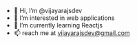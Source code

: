 - 👋 Hi, I’m @vijayarajsdev
- 👀 I’m interested in web applications
- 🌱 I’m currently learning Reactjs
- 📫 reach me at vijayarajsdev@gmail.com

<!---
vijayarajsdev/vijayarajsdev is a ✨ special ✨ repository because its `README.md` (this file) appears on your GitHub profile.
You can click the Preview link to take a look at your changes.
--->
